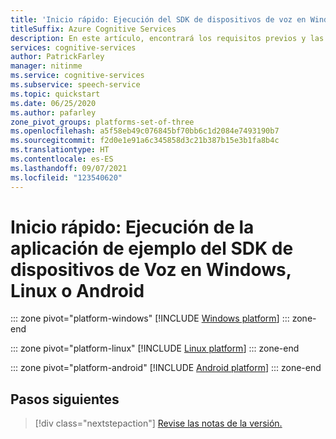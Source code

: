 ```yaml
---
title: 'Inicio rápido: Ejecución del SDK de dispositivos de voz en Windows, Linux o Android: servicio Voz'
titleSuffix: Azure Cognitive Services
description: En este artículo, encontrará los requisitos previos y las instrucciones necesarias para comenzar a usar el SDK de dispositivos de voz de Windows, Linux o Android.
services: cognitive-services
author: PatrickFarley
manager: nitinme
ms.service: cognitive-services
ms.subservice: speech-service
ms.topic: quickstart
ms.date: 06/25/2020
ms.author: pafarley
zone_pivot_groups: platforms-set-of-three
ms.openlocfilehash: a5f58eb49c076845bf70bb6c1d2084e7493190b7
ms.sourcegitcommit: f2d0e1e91a6c345858d3c21b387b15e3b1fa8b4c
ms.translationtype: HT
ms.contentlocale: es-ES
ms.lasthandoff: 09/07/2021
ms.locfileid: "123540620"
---
```

# <a name="quickstart-run-the-speech-devices-sdk-sample-app-on-windows-linux-or-android"></a>Inicio rápido: Ejecución de la aplicación de ejemplo del SDK de dispositivos de Voz en Windows, Linux o Android

::: zone pivot="platform-windows"
[!INCLUDE [Windows platform](includes/speech-devices-sdk-windows-quickstart.md)]
::: zone-end

::: zone pivot="platform-linux"
[!INCLUDE [Linux platform](includes/speech-devices-sdk-linux-quickstart.md)]
::: zone-end

::: zone pivot="platform-android"
[!INCLUDE [Android platform](includes/speech-devices-sdk-android-quickstart.md)]
::: zone-end

## <a name="next-steps"></a>Pasos siguientes

> [!div class="nextstepaction"]
> [Revise las notas de la versión.](devices-sdk-release-notes.md)
